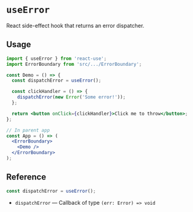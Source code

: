 # `useError`

React side-effect hook that returns an error dispatcher.

## Usage

```jsx
import { useError } from 'react-use';
import ErrorBoundary from 'src/.../ErrorBoundary';

const Demo = () => {
  const dispatchError = useError();

  const clickHandler = () => {
    dispatchError(new Error('Some error!'));
  };

  return <button onClick={clickHandler}>Click me to throw</button>;
};

// In parent app
const App = () => (
  <ErrorBoundary>
    <Demo />
  </ErrorBoundary>
);
```

## Reference
<!-- eslint-skip -->
```js
const dispatchError = useError();
```

- `dispatchError` &mdash; Callback of type `(err: Error) => void`
